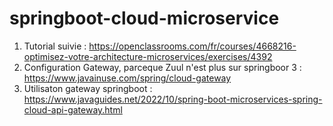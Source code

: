 # springboot-cloud-microservice
1) Tutorial suivie : https://openclassrooms.com/fr/courses/4668216-optimisez-votre-architecture-microservices/exercises/4392
2) Configuration Gateway, parceque Zuul n'est plus sur springboor 3 : https://www.javainuse.com/spring/cloud-gateway
3) Utilisaton gateway springboot : https://www.javaguides.net/2022/10/spring-boot-microservices-spring-cloud-api-gateway.html
